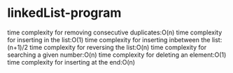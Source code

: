 # linkedList-program
time complexity for removing consecutive duplicates:O(n)
time complexity for inserting in the list:O(1)
time complexity for inserting inbetween the list:(n+1)/2
time complexity for reversing the list:O(n)
time complexity for searching a given number:O(n)
time complexity for deleting an element:O(1)
time complexity for inserting at the end:O(n)
